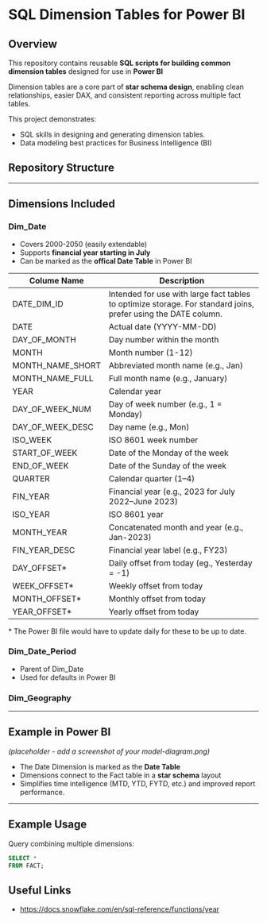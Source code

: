 # SQL Dimension Tables for Power BI

## Overview
This repository contains reusable **SQL scripts for building common dimension tables** designed for use in **Power BI**

Dimension tables are a core part of **star schema design**, enabling clean relationships, easier DAX, and consistent reporting across multiple fact tables.

This project demonstrates:
- SQL skills in designing and generating dimension tables.
- Data modeling best practices for Business Intelligence (BI)

## Repository Structure


---


## Dimensions Included
### Dim_Date
- Covers 2000-2050 (easily extendable)
- Supports **financial year starting in July**
- Can be marked as the **offical Date Table** in Power BI

| Colume Name    | Description    |
|----------------|----------------|
| DATE_DIM_ID  | Intended for use with large fact tables to optimize storage. For standard joins, prefer using the DATE column.  |
| DATE  | Actual date (YYYY-MM-DD)  |
| DAY_OF_MONTH  | Day number within the month  |
| MONTH  | Month number (1-12)  |
| MONTH_NAME_SHORT  | Abbreviated month name (e.g., Jan)  |
| MONTH_NAME_FULL  | Full month name (e.g., January)  |
| YEAR  | Calendar year  |
| DAY_OF_WEEK_NUM  | Day of week number (e.g., 1 = Monday)  |
| DAY_OF_WEEK_DESC  | Day name (e.g., Mon)  |
| ISO_WEEK  | ISO 8601 week number  |
| START_OF_WEEK  | Date of the Monday of the week  |
| END_OF_WEEK  | Date of the Sunday of the week  |
| QUARTER  | Calendar quarter (1–4)  |
| FIN_YEAR  | Financial year (e.g., 2023 for July 2022–June 2023)  |
| ISO_YEAR  | ISO 8601 year  |
| MONTH_YEAR  | Concatenated month and year (e.g., Jan-2023)  |
| FIN_YEAR_DESC  | Financial year label (e.g., FY23)  |
| DAY_OFFSET*  | Daily offset from today (eg., Yesterday = -1)  |
| WEEK_OFFSET*  | Weekly offset from today  |
| MONTH_OFFSET*  | Monthly offset from today  |
| YEAR_OFFSET*  | Yearly offset from today  |

\* The Power BI file would have to update daily for these to be up to date.


### Dim_Date_Period
- Parent of Dim_Date
- Used for defaults in Power BI

### Dim_Geography


---

## Example in Power BI
*(placeholder - add a screenshot of your model-diagram.png)*

- The Date Dimension is marked as the **Date Table**
- Dimensions connect to the Fact table in a **star schema** layout
- Simplifies time intelligence (MTD, YTD, FYTD, etc.) and improved report performance.

---

## Example Usage
Query combining multiple dimensions:
```sql
SELECT *
FROM FACT;

```



## Useful Links
- https://docs.snowflake.com/en/sql-reference/functions/year

